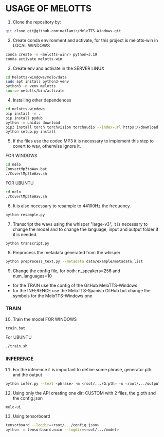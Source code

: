 # USAGE OF MELOTTS

1. Clone the repository by:

```sh
git clone git@github.com:natlamir/MeloTTS-Windows.git
```

2. Create conda environment and activate, for this project is melotts-win in LOCAL WINDOWS

```sh
conda create -n <melotts-win/> python=3.10 
conda activate melotts-win
```
3. Create env and activate in the SERVER LINUX
```sh
cd Melotts-windows/melo/data
sudo apt install python3-venv
python3 -m venv melotts
source melotts/bin/activate
```

4. Installing other dependences
```sh
cd melotts-windows
pip install -e .
pip install pydub
python -m unidic download
pip3 install torch torchvision torchaudio --index-url https://download.pytorch.org/whl/cu124
python setup.py install 
```

5. If the files use the codec MP3 it is necessary to implement this step to covert to wav, otherwise ignore it. 

FOR WINDOWS
```sh
cd melo
ConvertMp3toWav.bat 
./CovertMp3toWav.sh 
```

FOR UBUNTU
```sh
cd melo
./CovertMp3toWav.sh 
```
6. It is also necessary to resample to 44100Hz the frequency.
```sh
python resample.py
```

7. Transcript the wavs using the whisper "large-v3", it is necessary to change the model and to change the language, input and output folder if it is needed. 
```sh
python transcript.py
```

8. Preprocess the metadata generated from the whisper
```sh
python preprocess_text.py --metadata data/example/metadata.list
```

9. Change the config file, for both: n_speakers=256 and num_languages=10

- for the TRAIN use the config of the GitHub MeloTTS-Windows
- for the INFERENCE use the MeloTTS-Spanish GitHub but change the symbols for the MeloTTS-Windows one

### TRAIN
10. Train the model FOR WINDOWS
```sh
train.bat 
```
For UBUNTU
```sh
./train.sh 
```

### INFERENCE
11. For the inference it is important to define some phrase, generator.pth and the output
```sh
python infer.py --text <phrase> -m <root/.../G.pth> -o <root/.../output>
```

12. Using only the API creating one dir: CUSTOM with 2 files, the g.pth and the config.json
```sh
melo-ui
```

13. Using tensorboard
```sh
tensorboard --logdir=<root/.../config.json> 
python -m tensorboard.main --logdir=<root/.../model>
```

